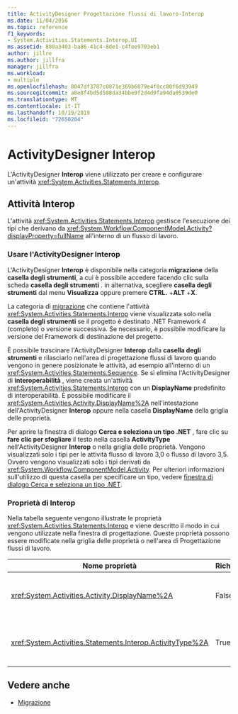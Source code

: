 ```yaml
---
title: ActivityDesigner Progettazione flussi di lavoro-Interop
ms.date: 11/04/2016
ms.topic: reference
f1_keywords:
- System.Activities.Statements.Interop.UI
ms.assetid: 800a3403-ba86-41c4-8de1-c4fee9703eb1
author: jillre
ms.author: jillfra
manager: jillfra
ms.workload:
- multiple
ms.openlocfilehash: 8047df3787c0871e369b6079e4f0cc80f6d93949
ms.sourcegitcommit: a8e8f4bd5d508da34bbe9f2d4d9fa94da0539de0
ms.translationtype: MT
ms.contentlocale: it-IT
ms.lasthandoff: 10/19/2019
ms.locfileid: "72650204"
---
```

# <a name="interop-activity-designer"></a>ActivityDesigner Interop

L'ActivityDesigner **Interop** viene utilizzato per creare e configurare un'attività <xref:System.Activities.Statements.Interop>.

## <a name="the-interop-activity"></a>Attività Interop

L'attività <xref:System.Activities.Statements.Interop> gestisce l'esecuzione dei tipi che derivano da <xref:System.Workflow.ComponentModel.Activity?displayProperty=fullName> all'interno di un flusso di lavoro.

### <a name="use-the-interop-activity-designer"></a>Usare l'ActivityDesigner Interop

L'ActivityDesigner **Interop** è disponibile nella categoria **migrazione** della **casella degli strumenti**, a cui è possibile accedere facendo clic sulla scheda **casella degli strumenti** . in alternativa, scegliere **casella degli strumenti** dal menu **Visualizza** oppure premere **CTRL.** +**ALT** +**X**.

La categoria di [migrazione](../workflow-designer/migration-activity-designers.md) che contiene l'attività <xref:System.Activities.Statements.Interop> viene visualizzata solo nella **casella degli strumenti** se il progetto è destinato .NET Framework 4 (completo) o versione successiva. Se necessario, è possibile modificare la versione del Framework di destinazione del progetto.

È possibile trascinare l'ActivityDesigner **Interop** dalla **casella degli strumenti** e rilasciarlo nell'area di progettazione flussi di lavoro quando vengono in genere posizionate le attività, ad esempio all'interno di un <xref:System.Activities.Statements.Sequence>. Se si elimina l'ActivityDesigner di **interoperabilità** , viene creata un'attività <xref:System.Activities.Statements.Interop> con un **DisplayName** predefinito di interoperabilità. È possibile modificare il <xref:System.Activities.Activity.DisplayName%2A> nell'intestazione dell'ActivityDesigner **Interop** oppure nella casella **DisplayName** della griglia delle proprietà.

Per aprire la finestra di dialogo **Cerca e seleziona un tipo .NET** , fare clic su **fare clic per sfogliare** il testo nella casella **ActivityType** nell'ActivityDesigner **Interop** o nella griglia delle proprietà. Vengono visualizzati solo i tipi per le attività flusso di lavoro 3,0 o flusso di lavoro 3,5. Ovvero vengono visualizzati solo i tipi derivati da <xref:System.Workflow.ComponentModel.Activity>. Per ulteriori informazioni sull'utilizzo di questa casella per specificare un tipo, vedere [finestra di dialogo Cerca e seleziona un tipo .NET](../workflow-designer/browse-and-select-a-dotnet-type-dialog-box.md).

### <a name="the-interop-properties"></a>Proprietà di Interop

Nella tabella seguente vengono illustrate le proprietà <xref:System.Activities.Statements.Interop> e viene descritto il modo in cui vengono utilizzate nella finestra di progettazione. Queste proprietà possono essere modificate nella griglia delle proprietà o nell'area di Progettazione flussi di lavoro.

|Nome proprietà|Richiesto|Utilizzo|
|-|--------------|-|
|<xref:System.Activities.Activity.DisplayName%2A>|False|Nome descrittivo dell'attività <xref:System.Activities.Statements.Interop>. Il valore predefinito è **Interop**. Sebbene il nome visualizzato non sia obbligatorio, è consigliabile specificarne uno.|
|<xref:System.Activities.Statements.Interop.ActivityType%2A>|True|Consente di specificare il tipo di attività incluso nell'attività <xref:System.Activities.Statements.Interop>. Tale tipo specificato deve derivare da <xref:System.Workflow.ComponentModel.Activity>.|

## <a name="see-also"></a>Vedere anche

- [Migrazione](../workflow-designer/migration-activity-designers.md)